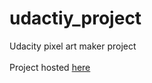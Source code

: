 # udactiy_project
Udacity pixel art maker project <br><br>
Project hosted [here](https://jakeuche.github.io/udactiy_project/)
